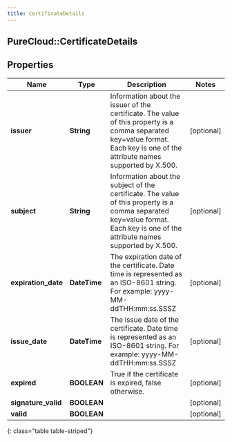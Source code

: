 ```yaml
---
title: CertificateDetails
---
```

## PureCloud::CertificateDetails

## Properties

|Name | Type | Description | Notes|
|------------ | ------------- | ------------- | -------------|
| **issuer** | **String** | Information about the issuer of the certificate.  The value of this property is a comma separated key=value format.  Each key is one of the attribute names supported by X.500. | [optional] |
| **subject** | **String** | Information about the subject of the certificate.  The value of this property is a comma separated key=value format.  Each key is one of the attribute names supported by X.500. | [optional] |
| **expiration_date** | **DateTime** | The expiration date of the certificate. Date time is represented as an ISO-8601 string. For example: yyyy-MM-ddTHH:mm:ss.SSSZ | [optional] |
| **issue_date** | **DateTime** | The issue date of the certificate. Date time is represented as an ISO-8601 string. For example: yyyy-MM-ddTHH:mm:ss.SSSZ | [optional] |
| **expired** | **BOOLEAN** | True if the certificate is expired, false otherwise. | [optional] |
| **signature_valid** | **BOOLEAN** |  | [optional] |
| **valid** | **BOOLEAN** |  | [optional] |
{: class="table table-striped"}


